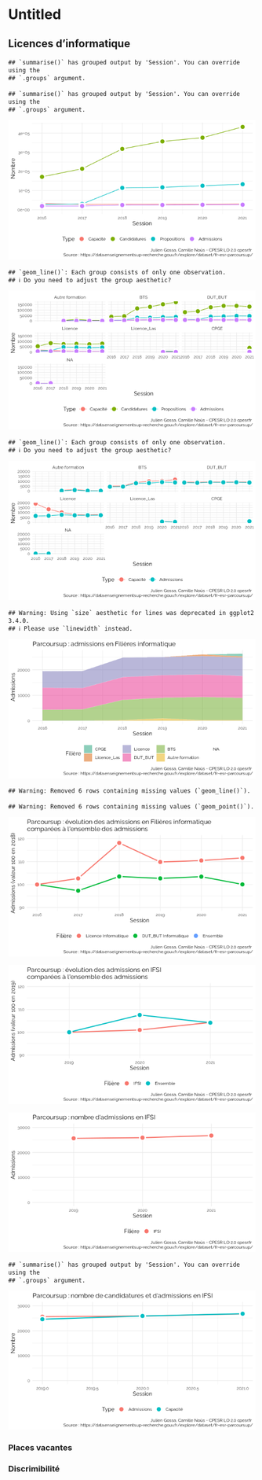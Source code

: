 Untitled
================

## Licences d’informatique

    ## `summarise()` has grouped output by 'Session'. You can override using the
    ## `.groups` argument.

    ## `summarise()` has grouped output by 'Session'. You can override using the
    ## `.groups` argument.

![](parcoursup_files/figure-gfm/info.total-1.png)<!-- -->

    ## `geom_line()`: Each group consists of only one observation.
    ## ℹ Do you need to adjust the group aesthetic?

![](parcoursup_files/figure-gfm/info.fil-1.png)<!-- -->

    ## `geom_line()`: Each group consists of only one observation.
    ## ℹ Do you need to adjust the group aesthetic?

![](parcoursup_files/figure-gfm/info.fil.capad-1.png)<!-- -->

    ## Warning: Using `size` aesthetic for lines was deprecated in ggplot2 3.4.0.
    ## ℹ Please use `linewidth` instead.

![](parcoursup_files/figure-gfm/info.fil.ad-1.png)<!-- -->

    ## Warning: Removed 6 rows containing missing values (`geom_line()`).

    ## Warning: Removed 6 rows containing missing values (`geom_point()`).

![](parcoursup_files/figure-gfm/info.L-1.png)<!-- -->

![](parcoursup_files/figure-gfm/IFSI-1.png)<!-- -->

![](parcoursup_files/figure-gfm/ifsi2-1.png)<!-- -->

    ## `summarise()` has grouped output by 'Session'. You can override using the
    ## `.groups` argument.

![](parcoursup_files/figure-gfm/ifsi3-1.png)<!-- -->

### Places vacantes

### Discrimibilité
